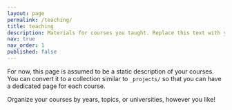 ```yaml
---
layout: page
permalink: /teaching/
title: teaching
description: Materials for courses you taught. Replace this text with your description.
nav: true
nav_order: 1
published: false
---
```


For now, this page is assumed to be a static description of your courses. You can convert it to a collection similar to `_projects/` so that you can have a dedicated page for each course.

Organize your courses by years, topics, or universities, however you like!

